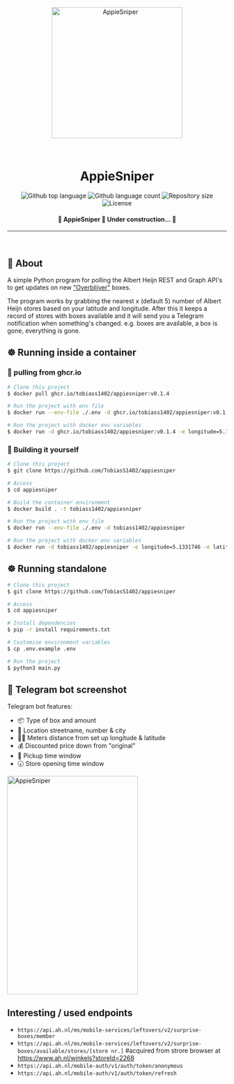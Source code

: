 <div align="center" id="top"> 
  <img src="https://user-images.githubusercontent.com/46230851/190220948-4d11bff5-6278-4420-b328-5d06879db352.png" alt="AppieSniper" width="300" height="300" />

  &#xa0;

</div>

<h1 align="center">AppieSniper</h1>

<p align="center">
  <img alt="Github top language" src="https://img.shields.io/github/languages/top/TobiasS1402/appiesniper?color=56BEB8">

  <img alt="Github language count" src="https://img.shields.io/github/languages/count/TobiasS1402/appiesniper?color=56BEB8">

  <img alt="Repository size" src="https://img.shields.io/github/repo-size/TobiasS1402/appiesniper?color=56BEB8">

  <img alt="License" src="https://img.shields.io/github/license/{{YOUR_GITHUB_USERNAME}}/appiesniper?color=56BEB8">

  <!-- <img alt="Github issues" src="https://img.shields.io/github/issues/{{YOUR_GITHUB_USERNAME}}/appiesniper?color=56BEB8" /> -->

  <!-- <img alt="Github forks" src="https://img.shields.io/github/forks/{{YOUR_GITHUB_USERNAME}}/appiesniper?color=56BEB8" /> -->

  <!-- <img alt="Github stars" src="https://img.shields.io/github/stars/{{YOUR_GITHUB_USERNAME}}/appiesniper?color=56BEB8" /> -->
</p>

<Status>

<h4 align="center"> 
	🚧  AppieSniper 🚀 Under construction...  🚧
</h4> 

<hr>

<br>

## :dart: About ##

A simple Python program for polling the Albert Heijn REST and Graph API's to get updates on new ["Overblijver"](https://www.ah.nl/over-ah/beter-eten/overblijvers) boxes.

The program works by grabbing the nearest x (default 5) number of Albert Heijn stores based on your latitude and longitude. After this it keeps a record of stores with boxes available and it will send you a Telegram notification when something's changed. e.g. boxes are available, a box is gone, everything is gone.

## ☸ Running inside a container ##

### 🚢 pulling from ghcr.io ###
```bash
# Clone this project
$ docker pull ghcr.io/tobiass1402/appiesniper:v0.1.4

# Run the project with env file
$ docker run --env-file ./.env -d ghcr.io/tobiass1402/appiesniper:v0.1.4

# Run the project with docker env variables
$ docker run -d ghcr.io/tobiass1402/appiesniper:v0.1.4 -e longitude=5.1331746 -e latitude=51.5868726 -e telegram_bot_token='xxxxxxxx:xxxxxxxxxxxxxxxxxxxx' -e telegram_chat_id='xxxxxxxx' -e number_of_stores=5
```

### 🔨 Building it yourself ###
```bash
# Clone this project
$ git clone https://github.com/TobiasS1402/appiesniper

# Access
$ cd appiesniper

# Build the container environment
$ docker build . -t tobiass1402/appiesniper

# Run the project with env file
$ docker run --env-file ./.env -d tobiass1402/appiesniper

# Run the project with docker env variables
$ docker run -d tobiass1402/appiesniper -e longitude=5.1331746 -e latitude=51.5868726 -e telegram_bot_token='xxxxxxxx:xxxxxxxxxxxxxxxxxxxx' -e telegram_chat_id='xxxxxxxx' -e number_of_stores=5
```

## ☸ Running standalone ##

```bash
# Clone this project
$ git clone https://github.com/TobiasS1402/appiesniper

# Access
$ cd appiesniper

# Install dependencies
$ pip -r install requirements.txt

# Customise environment variables
$ cp .env.example .env

# Run the project
$ python3 main.py

```
## 🤖 Telegram bot screenshot
Telegram bot features:
- 📦 Type of box and amount
- 🏢 Location streetname, number & city
- 🏃‍♂️ Meters distance from set up longitude & latitude
- 💰 Discounted price down from "original"
- 🔔 Pickup time window
- 🕢 Store opening time window
<div align="left" id="top"> 
  <img src="https://user-images.githubusercontent.com/46230851/190221028-976d68be-8ace-45b4-be18-ddcc43cce262.png" alt="AppieSniper" width="300" height="500" />
</div>
	
## Interesting / used endpoints
- `https://api.ah.nl/ms/mobile-services/leftovers/v2/surprise-boxes/member`
- `https://api.ah.nl/ms/mobile-services/leftovers/v2/surprise-boxes/available/stores/[store nr.]` #acquired from strore browser at https://www.ah.nl/winkels?storeId=2268 
- `https://api.ah.nl/mobile-auth/v1/auth/token/anonymous`
- `https://api.ah.nl/mobile-auth/v1/auth/token/refresh`
